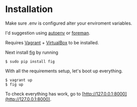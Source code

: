Installation
============

Make sure .env is configured alter your enviroment variables.

I'd suggestion using [autoenv](https://github.com/kennethreitz/autoenv) or [foreman](https://github.com/ddollar/foreman).

Requires [Vagrant](http://downloads.vagrantup.com/tags/v1.3.5) + [VirtualBox](https://www.virtualbox.org/wiki/Downloads) to be installed.


Next install [fig](https://github.com/orchardup/fig/) by running

    $ sudo pip install fig


With all the requirements setup, let's boot up everything.

    $ vagrant up
    $ fig up

To check everything has work, go to [http://127.0.0.1:8000](http://127.0.0.1:8000).